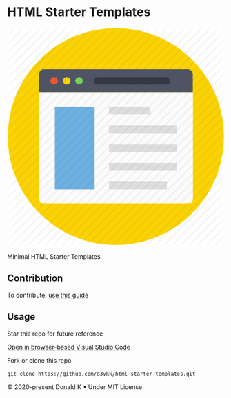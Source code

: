 # HTML Starter Templates

![Html Starter Templates](https://github.com/d3vkk/html-starter-templates/blob/master/html-starter-templates.png)

Minimal HTML Starter Templates

## Contribution

To contribute, [use this guide](https://github.com/d3vkk/open-source/blob/master/CONTRIBUTING.md)

## Usage

Star this repo for future reference

[Open in browser-based Visual Studio Code](https://vscode.dev/github/d3vkk/html-starter-templates)

Fork or clone this repo
```
git clone https://github.com/d3vkk/html-starter-templates.git
```

© 2020-present Donald K • Under MIT License
